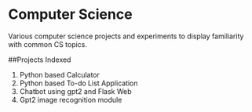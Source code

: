 # Computer Science
Various computer science projects and experiments to display familiarity with common CS topics.

##Projects Indexed
1. Python based Calculator
2. Python based To-do List Application
3. Chatbot using gpt2 and Flask Web
4. Gpt2 image recognition module
